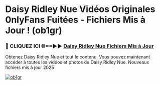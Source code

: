 # Daisy Ridley Nue Vidéos Originales 0nlyFans Fuitées - Fichiers Mis à Jour ! (ob1gr)

<h3>🔴 CLIQUEZ ICI 🌐==►► <a href="https://tinyurl.com/2pmr4ezf" rel="nofollow">Daisy Ridley Nue Fichiers Mis à Jour</a></h3>

Obtenez Daisy Ridley Nue et tout le contenu. Vous pouvez maintenant accéder à toutes les vidéos et photos de Daisy Ridley Nue. Nouveaux fichiers mis à jour 2025

[![ob1gr](https://i.imgur.com/6SNvagu.gif)](https://tinyurl.com/2pmr4ezf)
